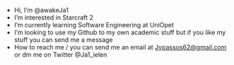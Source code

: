 - Hi, I’m @awakeJa1
- I’m interested in Starcraft 2
- I’m currently learning Software Engineering at UniOpet 
- I’m looking to use my Github to my own academic stuff but if you like my stuff you can send me a message 
- How to reach me / you can send me an email at Jvpassos62@gmail.com or dm me on Twitter @Ja1_ielen 

<!---
awakeJa1/awakeJa1 is a ✨ special ✨ repository because its `README.md` (this file) appears on your GitHub profile.
You can click the Preview link to take a look at your changes.
--->
